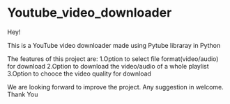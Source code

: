 # Youtube_video_downloader
Hey!

This is a YouTube video downloader made using Pytube libraray in Python

The features of this project are:
1.Option to select file format(video/audio) for download
2.Option to download the video/audio of a whole playlist
3.Option to chooce the video quality for download

We are looking forward to improve the project. Any suggestion in welcome.
Thank You

